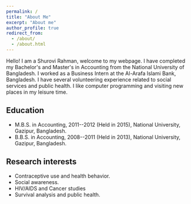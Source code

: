 ```yaml
---
permalink: /
title: "About Me"
excerpt: "About me"
author_profile: true
redirect_from: 
  - /about/
  - /about.html
---
```

Hello! I am a Shurovi Rahman, welcome to my webpage. I have completed my Bachelor's and Master's in Accounting from the National University of Bangladesh. I worked as a Business Intern at the Al-Arafa Islami Bank, Bangladesh. I have several volunteering experience related to social services and public health. I like computer programming and visiting new places in my leisure time.

## Education
* M.B.S. in Accounting, 2011--2012 (Held in 2015), National University, Gazipur, Bangladesh.
* B.B.S. in Accounting, 2008--2011 (Held in 2013), National University, Gazipur, Bangladesh.

## Research interests
* Contraceptive use and health behavior.
* Social awareness.
* HIV/AIDS and Cancer studies  
* Survival analysis and public health.
